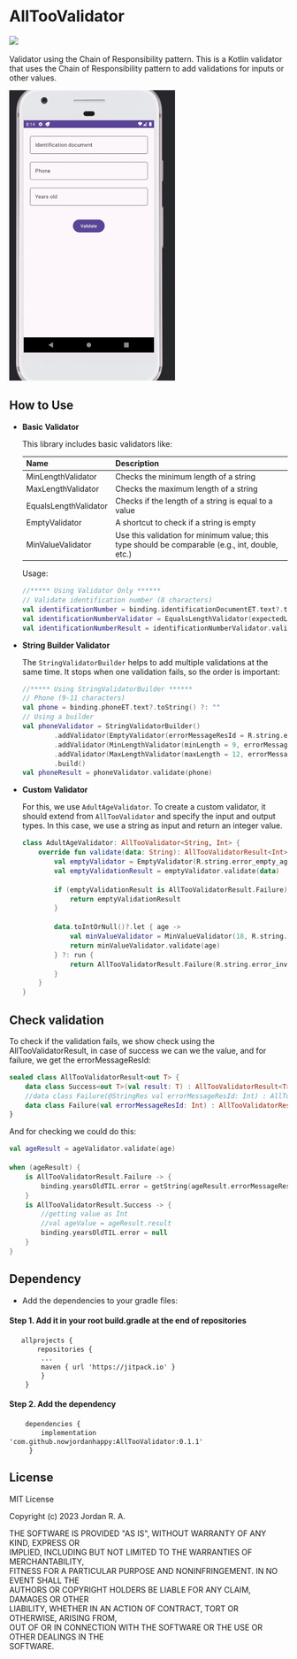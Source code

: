 # AllTooValidator
[![](https://jitpack.io/v/devsideal/ReadMoreOption.svg)](https://jitpack.io/#nowjordanhappy/AllTooValidator)

Validator using the Chain of Responsibility pattern.
This is a Kotlin validator that uses the Chain of Responsibility pattern to add validations for inputs or other values.

<img src="https://github.com/nowjordanhappy/AllTooValidator/blob/master/alltoovaldiation-demo.gif" width="300px">

## How to Use
- **Basic Validator**

  This library includes basic validators like:

  | Name                | Description                              |
  | ------------------- | ---------------------------------------- |
  | MinLengthValidator  | Checks the minimum length of a string   |
  | MaxLengthValidator  | Checks the maximum length of a string   |
  | EqualsLengthValidator | Checks if the length of a string is equal to a value |
  | EmptyValidator      | A shortcut to check if a string is empty |
  | MinValueValidator   | Use this validation for minimum value; this type should be comparable (e.g., int, double, etc.) |

  Usage:

    ```kotlin
    //***** Using Validator Only ******
    // Validate identification number (8 characters)
    val identificationNumber = binding.identificationDocumentET.text?.toString() ?: ""
    val identificationNumberValidator = EqualsLengthValidator(expectedLength = 8, errorMessageResId = R.string.error_invalid_identification_number)
    val identificationNumberResult = identificationNumberValidator.validate(identificationNumber)
    ```

- **String Builder Validator**

  The `StringValidatorBuilder` helps to add multiple validations at the same time. It stops when one validation fails, so the order is important:

    ```kotlin
    //***** Using StringValidatorBuilder ******
    // Phone (9-11 characters)
    val phone = binding.phoneET.text?.toString() ?: ""
    // Using a builder
    val phoneValidator = StringValidatorBuilder()
            .addValidator(EmptyValidator(errorMessageResId = R.string.error_empty_phone))
            .addValidator(MinLengthValidator(minLength = 9, errorMessageResId = R.string.error_invalid_phone_number))
            .addValidator(MaxLengthValidator(maxLength = 12, errorMessageResId = R.string.error_invalid_phone_number))
            .build()
    val phoneResult = phoneValidator.validate(phone)
    ```

- **Custom Validator**

  For this, we use `AdultAgeValidator`. To create a custom validator, it should extend from `AllTooValidator` and specify the input and output types. In this case, we use a string as input and return an integer value.

    ```kotlin
    class AdultAgeValidator: AllTooValidator<String, Int> {
        override fun validate(data: String): AllTooValidatorResult<Int> {
            val emptyValidator = EmptyValidator(R.string.error_empty_age)
            val emptyValidationResult = emptyValidator.validate(data)

            if (emptyValidationResult is AllTooValidatorResult.Failure) {
                return emptyValidationResult
            }

            data.toIntOrNull()?.let { age ->
                val minValueValidator = MinValueValidator(18, R.string.error_age_must_be_adult)
                return minValueValidator.validate(age)
            } ?: run {
                return AllTooValidatorResult.Failure(R.string.error_invalid_age)
            }
        }
    }
    ```

## Check validation

To check if the validation fails, we show check using the AllTooValidatorResult, in case of success we can we the value, and for failure, we get the errorMessageResId:

```kotlin
sealed class AllTooValidatorResult<out T> {
    data class Success<out T>(val result: T) : AllTooValidatorResult<T>()
    //data class Failure(@StringRes val errorMessageResId: Int) : AllTooValidatorResult<Nothing>()
    data class Failure(val errorMessageResId: Int) : AllTooValidatorResult<Nothing>()
}
```

And for checking we could do this:

```kotlin
val ageResult = ageValidator.validate(age)

when (ageResult) {
    is AllTooValidatorResult.Failure -> {
        binding.yearsOldTIL.error = getString(ageResult.errorMessageResId)
    }
    is AllTooValidatorResult.Success -> {
        //getting value as Int
        //val ageValue = ageResult.result
        binding.yearsOldTIL.error = null
    }
}
```

## Dependency

*   Add the dependencies to your gradle files:

#### Step 1. Add it in your root build.gradle at the end of repositories

```plaintext
   allprojects {
       repositories {
        ...
        maven { url 'https://jitpack.io' }
        }
    }
```

#### Step 2. Add the dependency

```plaintext
    dependencies {
        implementation 'com.github.nowjordanhappy:AllTooValidator:0.1.1'
     }
```

## License

MIT License

Copyright (c) 2023 Jordan R. A.

THE SOFTWARE IS PROVIDED "AS IS", WITHOUT WARRANTY OF ANY KIND, EXPRESS OR  
IMPLIED, INCLUDING BUT NOT LIMITED TO THE WARRANTIES OF MERCHANTABILITY,  
FITNESS FOR A PARTICULAR PURPOSE AND NONINFRINGEMENT. IN NO EVENT SHALL THE  
AUTHORS OR COPYRIGHT HOLDERS BE LIABLE FOR ANY CLAIM, DAMAGES OR OTHER  
LIABILITY, WHETHER IN AN ACTION OF CONTRACT, TORT OR OTHERWISE, ARISING FROM,  
OUT OF OR IN CONNECTION WITH THE SOFTWARE OR THE USE OR OTHER DEALINGS IN THE  
SOFTWARE.
